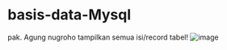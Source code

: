# basis-data-Mysql
pak. Agung nugroho
tampilkan semua isi/record tabel! 
![image](sql_tuggas1/ss1.png)
